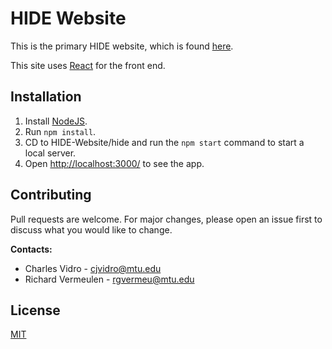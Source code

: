 # HIDE Website

This is the primary HIDE website, which is found [here](http://hide.cs.mtu.edu/).

This site uses [React](https://reactjs.org/) for the front end.

## Installation

1. Install [NodeJS](https://nodejs.org/en/).
2. Run ```npm install```.
3. CD to HIDE-Website/hide and run the ```npm start``` command to start a local server.
4. Open <http://localhost:3000/> to see the app.

## Contributing
Pull requests are welcome. For major changes, please open an issue first to discuss what you would like to change.

**Contacts:** 
 - Charles Vidro - <cjvidro@mtu.edu>
 - Richard Vermeulen - <rgvermeu@mtu.edu>

## License
[MIT](https://choosealicense.com/licenses/mit/)

